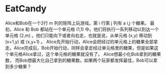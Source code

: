 # EatCandy
Alice和Bob在一个2行 m 列的矩阵上玩游戏。第 i 行第 j 列有 a  i,j ​   个糖果。  最初，Alice 和 Bob 都站在一个单元格 (1,1) 中。他们将执行一系列移动以到达一个单元格 (2,m) 。他们只能向下或者向右走，也就是说，从单元格 (x,y) 移动到 (x+1,y) 或 (x,y+1) 。  Alice先开始行动，Alice会把经过的单元格上的糖果全部拿走。Alice完成后，Bob开始行动，同样会拿走经过单元格里的糖果，但是如果这个单元格Alice拿过，这个单元格的糖果就没有了。  Alice想最小化Bob拿到的糖果数，  而Bob想最大化自己拿到的糖果数。如果两个玩家都发挥最佳，Bob可以拿到多少糖果？
